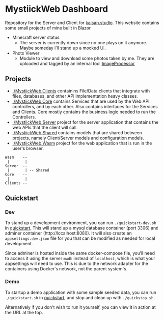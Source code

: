 # MystiickWeb Dashboard
Repository for the Server and Client for [kaisan.studio](https://kaisan.studio). This website contains some small projects of mine built in Blazor
 - Minecraft server status
    - The server is currently down since no one plays on it anymore. Maybe someday I'll stand up a mocked UI.
 - Photo Viewer
    - Module to view and download some photos taken by me. They are uploaded and tagged by an internal tool [ImageProcessor](https://github.com/Mystiick/ImageProcessor)

## Projects
 - [./MystiickWeb.Clients](./MystiickWeb.Clients) containins File/Data clients that integrate with files, databases, and other API implementation heavy classes.
 - [./MystiickWeb.Core](./MystiickWeb.Core) contains Services that are used by the Web API controllers, and by each other. Also contains interfaces for the Services and Clients. Core mostly contains the business logic needed to run the Controllers.
 - [./MystiickWeb.Server](./MystiickWeb.Server) project for the server application that contains the web APIs that the client will call.
 - [./MystiickWeb.Shared](./MystiickWeb.Shared) contains models that are shared between projects, namely Client/Server models and configuration models.
 - [./MystiickWeb.Wasm](./MystiickWeb.Wasm) project for the web application that is run in the user's browser.

```
Wasm    --
 |       |
Server  -- 
 |       | -- Shared
Core    --
 |       |
Clients --
```

## Quickstart
### Dev
To stand up a development environment, you can run `./quickstart-dev.sh` in [quickstart](./quickstart/). This will stand up a mysql database container (port 3306) and adminer container (http://localhost:8080). It will also create an `appsettings.dev.json` file for you that can be modified as needed for local development.

Since adminer is hosted inside the same docker-compose file, you'll need to access it using the server `mwdb` instead of `localhost`, which is what your appsettings will need to use. This is due to the network adapter for the containers using Docker's network, not the parent system's.

### Demo
To startup a demo application with some sample seeded data, you can run `./quickstart.sh` in [quickstart](./quickstart/), and stop and clean up with `./quickstop.sh`.

Alternatively if you don't wish to run it yourself, you can view it in action at the URL at the top.
